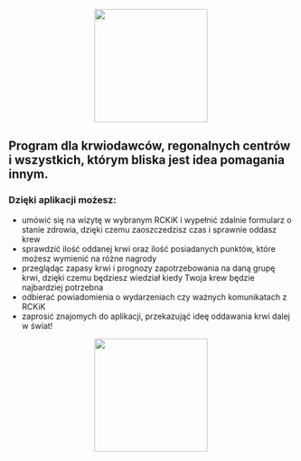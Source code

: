<p align="center"> 
  <a> <img src="https://github.com/misiubest/MKrew/blob/560bf2eddec8c35ea6902d26e94daacdb70d6852/mKrew.jpeg" width="200" height="200"/> </a> </p>
  
## Program dla krwiodawców, regonalnych centrów i wszystkich, którym bliska jest idea pomagania innym. 

### Dzięki aplikacji możesz:
* umówić się na wizytę w wybranym RCKiK i wypełnić zdalnie formularz o stanie zdrowia, dzięki czemu zaoszczedzisz czas i sprawnie oddasz krew
* sprawdzić ilość oddanej krwi oraz ilość posiadanych punktów, które możesz wymienić na różne nagrody
* przeglądąc zapasy krwi i prognozy zapotrzebowania na daną grupę krwi, dzięki czemu będziesz wiedział kiedy Twoja krew będzie najbardziej potrzebna
* odbierać powiadomienia o wydarzeniach czy ważnych komunikatach z RCKiK
* zaprosić znajomych do aplikacji, przekazująć ideę oddawania krwi dalej w świat!

<p align="center"> 
  <a> <img src="https://github.com/misiubest/MKrew/blob/1c5ef9d6adaee6ffd997a3873d7290745b0a2bae/baner.png" width="200" height="200"/> </a> </p>
